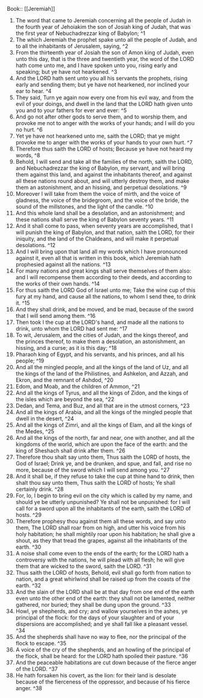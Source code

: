  Book:: [[Jeremiah]]
 1. The word that came to Jeremiah concerning all the people of Judah in the fourth year of Jehoiakim the son of Josiah king of Judah, that was the first year of Nebuchadrezzar king of Babylon; ^1
 2. The which Jeremiah the prophet spake unto all the people of Judah, and to all the inhabitants of Jerusalem, saying, ^2
 3. From the thirteenth year of Josiah the son of Amon king of Judah, even unto this day, that is the three and twentieth year, the word of the LORD hath come unto me, and I have spoken unto you, rising early and speaking; but ye have not hearkened. ^3
 4. And the LORD hath sent unto you all his servants the prophets, rising early and sending them; but ye have not hearkened, nor inclined your ear to hear. ^4
 5. They said, Turn ye again now every one from his evil way, and from the evil of your doings, and dwell in the land that the LORD hath given unto you and to your fathers for ever and ever: ^5
 6. And go not after other gods to serve them, and to worship them, and provoke me not to anger with the works of your hands; and I will do you no hurt. ^6
 7. Yet ye have not hearkened unto me, saith the LORD; that ye might provoke me to anger with the works of your hands to your own hurt. ^7
 8. Therefore thus saith the LORD of hosts; Because ye have not heard my words, ^8
 9. Behold, I will send and take all the families of the north, saith the LORD, and Nebuchadrezzar the king of Babylon, my servant, and will bring them against this land, and against the inhabitants thereof, and against all these nations round about, and will utterly destroy them, and make them an astonishment, and an hissing, and perpetual desolations. ^9
 10. Moreover I will take from them the voice of mirth, and the voice of gladness, the voice of the bridegroom, and the voice of the bride, the sound of the millstones, and the light of the candle. ^10
 11. And this whole land shall be a desolation, and an astonishment; and these nations shall serve the king of Babylon seventy years. ^11
 12. And it shall come to pass, when seventy years are accomplished, that I will punish the king of Babylon, and that nation, saith the LORD, for their iniquity, and the land of the Chaldeans, and will make it perpetual desolations. ^12
 13. And I will bring upon that land all my words which I have pronounced against it, even all that is written in this book, which Jeremiah hath prophesied against all the nations. ^13
 14. For many nations and great kings shall serve themselves of them also: and I will recompense them according to their deeds, and according to the works of their own hands. ^14
 15. For thus saith the LORD God of Israel unto me; Take the wine cup of this fury at my hand, and cause all the nations, to whom I send thee, to drink it. ^15
 16. And they shall drink, and be moved, and be mad, because of the sword that I will send among them. ^16
 17. Then took I the cup at the LORD's hand, and made all the nations to drink, unto whom the LORD had sent me: ^17
 18. To wit, Jerusalem, and the cities of Judah, and the kings thereof, and the princes thereof, to make them a desolation, an astonishment, an hissing, and a curse; as it is this day; ^18
 19. Pharaoh king of Egypt, and his servants, and his princes, and all his people; ^19
 20. And all the mingled people, and all the kings of the land of Uz, and all the kings of the land of the Philistines, and Ashkelon, and Azzah, and Ekron, and the remnant of Ashdod, ^20
 21. Edom, and Moab, and the children of Ammon, ^21
 22. And all the kings of Tyrus, and all the kings of Zidon, and the kings of the isles which are beyond the sea, ^22
 23. Dedan, and Tema, and Buz, and all that are in the utmost corners, ^23
 24. And all the kings of Arabia, and all the kings of the mingled people that dwell in the desert, ^24
 25. And all the kings of Zimri, and all the kings of Elam, and all the kings of the Medes, ^25
 26. And all the kings of the north, far and near, one with another, and all the kingdoms of the world, which are upon the face of the earth: and the king of Sheshach shall drink after them. ^26
 27. Therefore thou shalt say unto them, Thus saith the LORD of hosts, the God of Israel; Drink ye, and be drunken, and spue, and fall, and rise no more, because of the sword which I will send among you. ^27
 28. And it shall be, if they refuse to take the cup at thine hand to drink, then shalt thou say unto them, Thus saith the LORD of hosts; Ye shall certainly drink. ^28
 29. For, lo, I begin to bring evil on the city which is called by my name, and should ye be utterly unpunished? Ye shall not be unpunished: for I will call for a sword upon all the inhabitants of the earth, saith the LORD of hosts. ^29
 30. Therefore prophesy thou against them all these words, and say unto them, The LORD shall roar from on high, and utter his voice from his holy habitation; he shall mightily roar upon his habitation; he shall give a shout, as they that tread the grapes, against all the inhabitants of the earth. ^30
 31. A noise shall come even to the ends of the earth; for the LORD hath a controversy with the nations, he will plead with all flesh; he will give them that are wicked to the sword, saith the LORD. ^31
 32. Thus saith the LORD of hosts, Behold, evil shall go forth from nation to nation, and a great whirlwind shall be raised up from the coasts of the earth. ^32
 33. And the slain of the LORD shall be at that day from one end of the earth even unto the other end of the earth: they shall not be lamented, neither gathered, nor buried; they shall be dung upon the ground. ^33
 34. Howl, ye shepherds, and cry; and wallow yourselves in the ashes, ye principal of the flock: for the days of your slaughter and of your dispersions are accomplished; and ye shall fall like a pleasant vessel. ^34
 35. And the shepherds shall have no way to flee, nor the principal of the flock to escape. ^35
 36. A voice of the cry of the shepherds, and an howling of the principal of the flock, shall be heard: for the LORD hath spoiled their pasture. ^36
 37. And the peaceable habitations are cut down because of the fierce anger of the LORD. ^37
 38. He hath forsaken his covert, as the lion: for their land is desolate because of the fierceness of the oppressor, and because of his fierce anger. ^38
